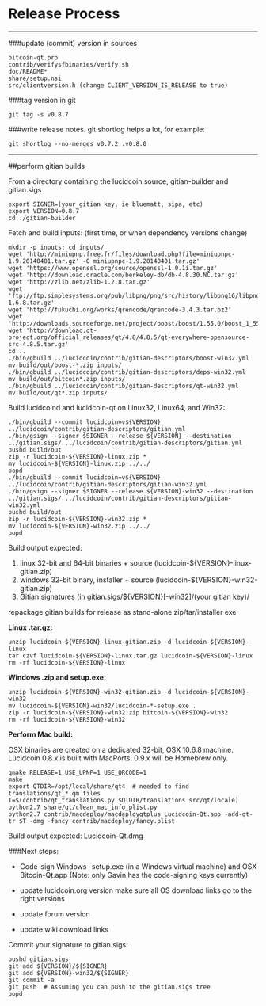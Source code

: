 Release Process
====================

* * *

###update (commit) version in sources


	bitcoin-qt.pro
	contrib/verifysfbinaries/verify.sh
	doc/README*
	share/setup.nsi
	src/clientversion.h (change CLIENT_VERSION_IS_RELEASE to true)

###tag version in git

	git tag -s v0.8.7

###write release notes. git shortlog helps a lot, for example:

	git shortlog --no-merges v0.7.2..v0.8.0

* * *

##perform gitian builds

 From a directory containing the lucidcoin source, gitian-builder and gitian.sigs
  
	export SIGNER=(your gitian key, ie bluematt, sipa, etc)
	export VERSION=0.8.7
	cd ./gitian-builder

 Fetch and build inputs: (first time, or when dependency versions change)

	mkdir -p inputs; cd inputs/
	wget 'http://miniupnp.free.fr/files/download.php?file=miniupnpc-1.9.20140401.tar.gz' -O miniupnpc-1.9.20140401.tar.gz'
	wget 'https://www.openssl.org/source/openssl-1.0.1i.tar.gz'
	wget 'http://download.oracle.com/berkeley-db/db-4.8.30.NC.tar.gz'
	wget 'http://zlib.net/zlib-1.2.8.tar.gz'
	wget 'ftp://ftp.simplesystems.org/pub/libpng/png/src/history/libpng16/libpng-1.6.8.tar.gz'
	wget 'http://fukuchi.org/works/qrencode/qrencode-3.4.3.tar.bz2'
	wget 'http://downloads.sourceforge.net/project/boost/boost/1.55.0/boost_1_55_0.tar.bz2'
	wget 'http://download.qt-project.org/official_releases/qt/4.8/4.8.5/qt-everywhere-opensource-src-4.8.5.tar.gz'
	cd ..
	./bin/gbuild ../lucidcoin/contrib/gitian-descriptors/boost-win32.yml
	mv build/out/boost-*.zip inputs/
	./bin/gbuild ../lucidcoin/contrib/gitian-descriptors/deps-win32.yml
	mv build/out/bitcoin*.zip inputs/
	./bin/gbuild ../lucidcoin/contrib/gitian-descriptors/qt-win32.yml
	mv build/out/qt*.zip inputs/

 Build lucidcoind and lucidcoin-qt on Linux32, Linux64, and Win32:
  
	./bin/gbuild --commit lucidcoin=v${VERSION} ../lucidcoin/contrib/gitian-descriptors/gitian.yml
	./bin/gsign --signer $SIGNER --release ${VERSION} --destination ../gitian.sigs/ ../lucidcoin/contrib/gitian-descriptors/gitian.yml
	pushd build/out
	zip -r lucidcoin-${VERSION}-linux.zip *
	mv lucidcoin-${VERSION}-linux.zip ../../
	popd
	./bin/gbuild --commit lucidcoin=v${VERSION} ../lucidcoin/contrib/gitian-descriptors/gitian-win32.yml
	./bin/gsign --signer $SIGNER --release ${VERSION}-win32 --destination ../gitian.sigs/ ../lucidcoin/contrib/gitian-descriptors/gitian-win32.yml
	pushd build/out
	zip -r lucidcoin-${VERSION}-win32.zip *
	mv lucidcoin-${VERSION}-win32.zip ../../
	popd

  Build output expected:

  1. linux 32-bit and 64-bit binaries + source (lucidcoin-${VERSION}-linux-gitian.zip)
  2. windows 32-bit binary, installer + source (lucidcoin-${VERSION}-win32-gitian.zip)
  3. Gitian signatures (in gitian.sigs/${VERSION}[-win32]/(your gitian key)/

repackage gitian builds for release as stand-alone zip/tar/installer exe

**Linux .tar.gz:**

	unzip lucidcoin-${VERSION}-linux-gitian.zip -d lucidcoin-${VERSION}-linux
	tar czvf lucidcoin-${VERSION}-linux.tar.gz lucidcoin-${VERSION}-linux
	rm -rf lucidcoin-${VERSION}-linux

**Windows .zip and setup.exe:**

	unzip lucidcoin-${VERSION}-win32-gitian.zip -d lucidcoin-${VERSION}-win32
	mv lucidcoin-${VERSION}-win32/lucidcoin-*-setup.exe .
	zip -r lucidcoin-${VERSION}-win32.zip bitcoin-${VERSION}-win32
	rm -rf lucidcoin-${VERSION}-win32

**Perform Mac build:**

  OSX binaries are created on a dedicated 32-bit, OSX 10.6.8 machine.
  Lucidcoin 0.8.x is built with MacPorts.  0.9.x will be Homebrew only.

	qmake RELEASE=1 USE_UPNP=1 USE_QRCODE=1
	make
	export QTDIR=/opt/local/share/qt4  # needed to find translations/qt_*.qm files
	T=$(contrib/qt_translations.py $QTDIR/translations src/qt/locale)
	python2.7 share/qt/clean_mac_info_plist.py
	python2.7 contrib/macdeploy/macdeployqtplus Lucidcoin-Qt.app -add-qt-tr $T -dmg -fancy contrib/macdeploy/fancy.plist

 Build output expected: Lucidcoin-Qt.dmg

###Next steps:

* Code-sign Windows -setup.exe (in a Windows virtual machine) and
  OSX Bitcoin-Qt.app (Note: only Gavin has the code-signing keys currently)

* update lucidcoin.org version
  make sure all OS download links go to the right versions

* update forum version

* update wiki download links

Commit your signature to gitian.sigs:

	pushd gitian.sigs
	git add ${VERSION}/${SIGNER}
	git add ${VERSION}-win32/${SIGNER}
	git commit -a
	git push  # Assuming you can push to the gitian.sigs tree
	popd

